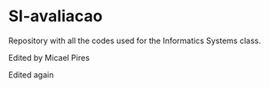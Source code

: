 # SI-avaliacao
Repository with all the codes used for the Informatics Systems class.

Edited by Micael Pires

Edited again